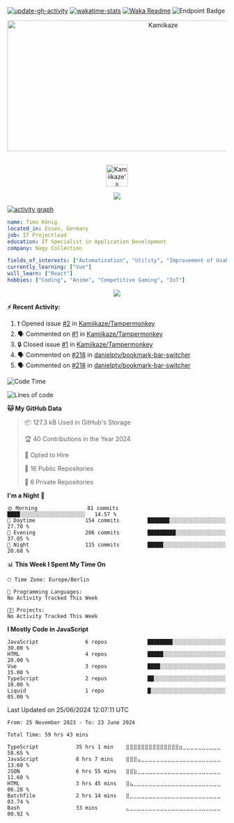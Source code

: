 [![update-gh-activity](https://github.com/Kamiikaze/Kamiikaze/actions/workflows/update-gh-activity.yml/badge.svg)](https://github.com/Kamiikaze/Kamiikaze/actions/workflows/update-gh-activity.yml)
[![wakatime-stats](https://github.com/Kamiikaze/Kamiikaze/actions/workflows/update-timestats.yml/badge.svg)](https://github.com/Kamiikaze/Kamiikaze/actions/workflows/update-timestats.yml)
[![Waka Readme](https://github.com/Kamiikaze/Kamiikaze/actions/workflows/waka-simple.yml/badge.svg)](https://github.com/Kamiikaze/Kamiikaze/actions/workflows/waka-simple.yml)
![Endpoint Badge](https://img.shields.io/endpoint?url=https%3A%2F%2Fhits.dwyl.com%2FKamiikaze%2FKamiikaze.json&label=Views)

<!--p align="center">
<img alt="loficity" width="600px" src="https://github.com/HyunCafe/HyunCafe/raw/main/assests/loficity.gif"</img>
</p-->

<p align="center">
  <img src="https://socialify.git.ci/Kamiikaze/Kamiikaze/image?font=Source%20Code%20Pro&forks=0&issues=0&language=1&name=1&owner=1&pattern=Plus&pulls=0&stargazers=0&theme=Dark" alt="Kamiikaze" width="700" height="300" />
</p>

<p align="center">
<br/>
<a href="https://open.spotify.com/user/timo1322">
  <img alt="Kamiikaze's Spotify" width="50px" src="https://user-images.githubusercontent.com/43545812/144035120-1ad5169b-91c7-4078-bef9-6a82c733f373.png" />
</a>
<br>
</p>

<p align="center">
  <img alig src="https://github-profile-trophy.vercel.app/?username=Kamiikaze&theme=onedark&column=-1" />
</p>

[![activity graph](https://github-readme-activity-graph.vercel.app/graph?username=Kamiikaze&theme=github-dark-dimmed&custom_title=Kamiikaze%20Activity%20Graph&hide_border=true)](https://github.com/ashutosh00710/github-readme-activity-graph)

```yaml
name: Timo König
located_in: Essen, Germany
job: IT Projectlead
education: IT Specialist in Application Development
company: Nagy Collection

fields_of_interests: ["Automatisation", "Utility", "Improvement of Usability", "Localization"]
currently_learning: ["Vue"]
will_learn: ["React"]
hobbies: ["Coding", "Anime", "Competitive Gaming", "IoT"]
```

<!--p align="center">
  <img src="https://spotify-github-profile.vercel.app/api/view?uid=11147618695&cover_image=true&theme=novatorem&show_offline=true&background_color=121212&interchange=false&bar_color=53b14f&bar_color_cover=false">
</p-->

<p align="center">
  <img src="https://spotify-recently-played-readme.vercel.app/api?user=timo1322&count=5">
</p>


**:zap: Recent Activity:**

<!--START_SECTION:activity-->
1. ❗ Opened issue [#2](https://github.com/Kamiikaze/Tampermonkey/issues/2) in [Kamiikaze/Tampermonkey](https://github.com/Kamiikaze/Tampermonkey)
2. 🗣 Commented on [#1](https://github.com/Kamiikaze/Tampermonkey/issues/1#issuecomment-2164226941) in [Kamiikaze/Tampermonkey](https://github.com/Kamiikaze/Tampermonkey)
3. 🔒 Closed issue [#1](https://github.com/Kamiikaze/Tampermonkey/issues/1) in [Kamiikaze/Tampermonkey](https://github.com/Kamiikaze/Tampermonkey)
4. 🗣 Commented on [#218](https://github.com/danielptv/bookmark-bar-switcher/issues/218#issuecomment-2161138014) in [danielptv/bookmark-bar-switcher](https://github.com/danielptv/bookmark-bar-switcher)
5. 🗣 Commented on [#218](https://github.com/danielptv/bookmark-bar-switcher/issues/218#issuecomment-2158917588) in [danielptv/bookmark-bar-switcher](https://github.com/danielptv/bookmark-bar-switcher)
<!--END_SECTION:activity-->

<!--START_SECTION:waka-->
![Code Time](http://img.shields.io/badge/Code%20Time-59%20hrs%2043%20mins-blue)

![Lines of code](https://img.shields.io/badge/From%20Hello%20World%20I%27ve%20Written-1.7%20million%20lines%20of%20code-blue)

**🐱 My GitHub Data** 

> 📦 127.3 kB Used in GitHub's Storage 
 > 
> 🏆 40 Contributions in the Year 2024
 > 
> 💼 Opted to Hire
 > 
> 📜 16 Public Repositories 
 > 
> 🔑 6 Private Repositories 
 > 
**I'm a Night 🦉** 

```text
🌞 Morning                81 commits          ████░░░░░░░░░░░░░░░░░░░░░   14.57 % 
🌆 Daytime                154 commits         ███████░░░░░░░░░░░░░░░░░░   27.70 % 
🌃 Evening                206 commits         █████████░░░░░░░░░░░░░░░░   37.05 % 
🌙 Night                  115 commits         █████░░░░░░░░░░░░░░░░░░░░   20.68 % 
```


📊 **This Week I Spent My Time On** 

```text
🕑︎ Time Zone: Europe/Berlin

💬 Programming Languages: 
No Activity Tracked This Week

🐱‍💻 Projects: 
No Activity Tracked This Week
```

**I Mostly Code in JavaScript** 

```text
JavaScript               6 repos             ████████░░░░░░░░░░░░░░░░░   30.00 % 
HTML                     4 repos             █████░░░░░░░░░░░░░░░░░░░░   20.00 % 
Vue                      3 repos             ████░░░░░░░░░░░░░░░░░░░░░   15.00 % 
TypeScript               2 repos             ██░░░░░░░░░░░░░░░░░░░░░░░   10.00 % 
Liquid                   1 repo              █░░░░░░░░░░░░░░░░░░░░░░░░   05.00 % 
```




 Last Updated on 25/06/2024 12:07:11 UTC
<!--END_SECTION:waka-->

<!--START_SECTION:waka-simple-->

```text
From: 25 November 2023 - To: 23 June 2024

Total Time: 59 hrs 43 mins

TypeScript            35 hrs 1 min    ⣿⣿⣿⣿⣿⣿⣿⣿⣿⣿⣿⣿⣿⣿⣶⣀⣀⣀⣀⣀⣀⣀⣀⣀⣀   58.65 %
JavaScript            8 hrs 7 mins    ⣿⣿⣿⣤⣀⣀⣀⣀⣀⣀⣀⣀⣀⣀⣀⣀⣀⣀⣀⣀⣀⣀⣀⣀⣀   13.60 %
JSON                  6 hrs 55 mins   ⣿⣿⣷⣀⣀⣀⣀⣀⣀⣀⣀⣀⣀⣀⣀⣀⣀⣀⣀⣀⣀⣀⣀⣀⣀   11.60 %
HTML                  3 hrs 45 mins   ⣿⣦⣀⣀⣀⣀⣀⣀⣀⣀⣀⣀⣀⣀⣀⣀⣀⣀⣀⣀⣀⣀⣀⣀⣀   06.28 %
Batchfile             2 hrs 14 mins   ⣿⣀⣀⣀⣀⣀⣀⣀⣀⣀⣀⣀⣀⣀⣀⣀⣀⣀⣀⣀⣀⣀⣀⣀⣀   03.74 %
Bash                  33 mins         ⣄⣀⣀⣀⣀⣀⣀⣀⣀⣀⣀⣀⣀⣀⣀⣀⣀⣀⣀⣀⣀⣀⣀⣀⣀   00.92 %
```

<!--END_SECTION:waka-simple-->
